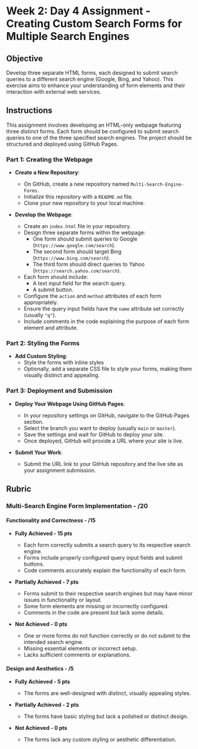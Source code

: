 # Week 2: Day 4 Assignment - Creating Custom Search Forms for Multiple Search Engines

## Objective

Develop three separate HTML forms, each designed to submit search queries to a different search engine (Google, Bing, and Yahoo). This exercise aims to enhance your understanding of form elements and their interaction with external web services.

## Instructions

This assignment involves developing an HTML-only webpage featuring three distinct forms. Each form should be configured to submit search queries to one of the three specified search engines. The project should be structured and deployed using GitHub Pages.

### Part 1: Creating the Webpage

- **Create a New Repository**:

  - On GitHub, create a new repository named `Multi-Search-Engine-Forms`.
  - Initialize this repository with a `README.md` file.
  - Clone your new repository to your local machine.

- **Develop the Webpage**:
  - Create an `index.html` file in your repository.
  - Design three separate forms within the webpage:
    - One form should submit queries to Google (`https://www.google.com/search`).
    - The second form should target Bing (`https://www.bing.com/search`).
    - The third form should direct queries to Yahoo (`https://search.yahoo.com/search`).
  - Each form should include:
    - A text input field for the search query.
    - A submit button.
  - Configure the `action` and `method` attributes of each form appropriately.
  - Ensure the query input fields have the `name` attribute set correctly (usually `"q"`).
  - Include comments in the code explaining the purpose of each form element and attribute.

### Part 2: Styling the Forms

- **Add Custom Styling**:
  - Style the forms with inline styles
  - Optionally, add a separate CSS file to style your forms, making them visually distinct and appealing.

### Part 3: Deployment and Submission

- **Deploy Your Webpage Using GitHub Pages**:

  - In your repository settings on GitHub, navigate to the GitHub Pages section.
  - Select the branch you want to deploy (usually `main` or `master`).
  - Save the settings and wait for GitHub to deploy your site.
  - Once deployed, GitHub will provide a URL where your site is live.

- **Submit Your Work**:
  - Submit the URL link to your GitHub repository and the live site as your assignment submission.

## Rubric

### Multi-Search Engine Form Implementation - /20

#### Functionality and Correctness - /15

- **Fully Achieved - 15 pts**

  - Each form correctly submits a search query to its respective search engine.
  - Forms include properly configured query input fields and submit buttons.
  - Code comments accurately explain the functionality of each form.

- **Partially Achieved - 7 pts**

  - Forms submit to their respective search engines but may have minor issues in functionality or layout.
  - Some form elements are missing or incorrectly configured.
  - Comments in the code are present but lack some details.

- **Not Achieved - 0 pts**
  - One or more forms do not function correctly or do not submit to the intended search engine.
  - Missing essential elements or incorrect setup.
  - Lacks sufficient comments or explanations.

#### Design and Aesthetics - /5

- **Fully Achieved - 5 pts**

  - The forms are well-designed with distinct, visually appealing styles.

- **Partially Achieved - 2 pts**

  - The forms have basic styling but lack a polished or distinct design.

- **Not Achieved - 0 pts**
  - The forms lack any custom styling or aesthetic differentiation.
